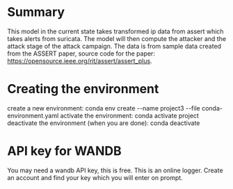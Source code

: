 # Summary
This model in the current state takes transformed ip data from assert which takes alerts from suricata. The model will then compute the attacker and the attack stage of the attack campaign. The data is from sample data created from the ASSERT paper, source code for the paper: https://opensource.ieee.org/rit/assert/assert_plus.

# Creating the environment
create a new environment: conda env create --name project3 --file conda-environment.yaml
activate the environment: conda activate project
deactivate the environment (when you are done): conda deactivate

# API key for WANDB
You may need a wandb API key, this is free. This is an online logger. Create an account and find your key which you will enter on prompt.
